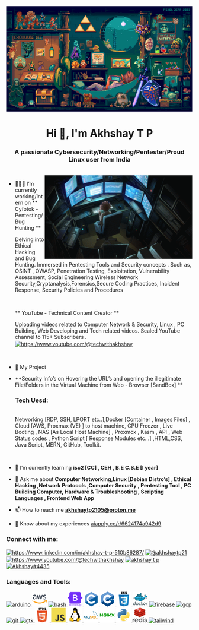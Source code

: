 <img src="/gifs/anon-ak.gif">
<h1 align="center">Hi 👋, I'm Akhshay T P</h1>
<b><h3 align="center">A passionate Cybersecurity/Networking/Pentester/Proud Linux user from India</h3></b> <br>
<img align="right" alt="Coding" width="400" src="/gifs/hacker.gif">

- 👨🏻‍💻 I’m currently working/Intern on
  ** Cyfotok - Pentesting/Bug Hunting ** <br>
  <p> Delving into Ethical Hacking and Bug Hunting. Immersed in
      Pentesting Tools and Security concepts . Such as,
      OSINT , OWASP, Penetration Testing, Exploitation, Vulnerability Assessment, Social Engineering
      Wireless Network Security,Cryptanalysis,Forensics,Secure Coding Practices, Incident Response,
      Security Policies and Procedures </p><br>

    ** YouTube - Technical Content Creator ** <br>
    <p> Uploading videos related to Computer
        Network & Security, Linux , PC Building, Web
        Developing and Tech related videos. Scaled
        YouTube channel to 115+ Subscribers . <a href="https://www.youtube.com/c/https://www.youtube.com/@techwithakhshay" target="blank"><img align="center" src="https://raw.githubusercontent.com/rahuldkjain/github-profile-readme-generator/master/src/images/icons/Social/youtube.svg" alt="https://www.youtube.com/@techwithakhshay" height="30" width="40" /></a> </p> <br>
 

      

- 🔭 My Project
- **Security Info’s on Hovering the URL’s and opening the illegitimate File/Folders in the Virtual Machine from Web - Browser [SandBox] **
  <p><h3>Tech Uesd:</h3><br>
    Networking [RDP, SSH, LPORT etc..],Docker [Container , Images Files] , Cloud
   [AWS, Proxmax (VE) ] to host machine, CPU Freezer , Live Booting , NAS [As
   Local Host Machine] , Proxmox , Kasm , API , Web Status codes , Python Script [ Response Modules
   etc...] ,HTML,CSS, Java Script, MERN, GitHub, Toolkit.
</p><br>



- 🌱 I’m currently learning **isc2 [CC] , CEH , B.E C.S.E [I year]**

- 💬 Ask me about **Computer Networking,Linux [Debian Distro’s] , Ethical Hacking ,Network Protocols ,Computer Security , Pentesting Tool , PC Building Computer, Hardware & Troubleshooting , Scripting Languages , Frontend Web App**

- 📫 How to reach me **akhshaytp2105@proton.me**



- 📄 Know about my experiences [aiapply.co/r/6624174a942d9](aiapply.co/r/6624174a942d9)

<h3 align="left">Connect with me:</h3>
<p align="left">
<a href="https://linkedin.com/in/https://www.linkedin.com/in/akhshay-t-p-510b86287/" target="blank"><img align="center" src="https://raw.githubusercontent.com/rahuldkjain/github-profile-readme-generator/master/src/images/icons/Social/linked-in-alt.svg" alt="https://www.linkedin.com/in/akhshay-t-p-510b86287/" height="30" width="40" /></a>
<a href="https://medium.com/@akhshaytp21" target="blank"><img align="center" src="https://raw.githubusercontent.com/rahuldkjain/github-profile-readme-generator/master/src/images/icons/Social/medium.svg" alt="@akhshaytp21" height="30" width="40" /></a>
<a href="https://www.youtube.com/c/https://www.youtube.com/@techwithakhshay" target="blank"><img align="center" src="https://raw.githubusercontent.com/rahuldkjain/github-profile-readme-generator/master/src/images/icons/Social/youtube.svg" alt="https://www.youtube.com/@techwithakhshay" height="30" width="40" /></a>
<a href="https://www.codechef.com/users/akhshay t p" target="blank"><img align="center" src="https://cdn.jsdelivr.net/npm/simple-icons@3.1.0/icons/codechef.svg" alt="akhshay t p" height="30" width="40" /></a>
<a href="https://discord.gg/Akhshay#4435" target="blank"><img align="center" src="https://raw.githubusercontent.com/rahuldkjain/github-profile-readme-generator/master/src/images/icons/Social/discord.svg" alt="Akhshay#4435" height="30" width="40" /></a>
</p>

<h3 align="left">Languages and Tools:</h3>
<p align="left"> <a href="https://www.arduino.cc/" target="_blank" rel="noreferrer"> <img src="https://cdn.worldvectorlogo.com/logos/arduino-1.svg" alt="arduino" width="40" height="40"/> </a> <a href="https://aws.amazon.com" target="_blank" rel="noreferrer"> <img src="https://raw.githubusercontent.com/devicons/devicon/master/icons/amazonwebservices/amazonwebservices-original-wordmark.svg" alt="aws" width="40" height="40"/> </a> <a href="https://www.gnu.org/software/bash/" target="_blank" rel="noreferrer"> <img src="https://www.vectorlogo.zone/logos/gnu_bash/gnu_bash-icon.svg" alt="bash" width="40" height="40"/> </a> <a href="https://getbootstrap.com" target="_blank" rel="noreferrer"> <img src="https://raw.githubusercontent.com/devicons/devicon/master/icons/bootstrap/bootstrap-plain-wordmark.svg" alt="bootstrap" width="40" height="40"/> </a> <a href="https://www.cprogramming.com/" target="_blank" rel="noreferrer"> <img src="https://raw.githubusercontent.com/devicons/devicon/master/icons/c/c-original.svg" alt="c" width="40" height="40"/> </a> <a href="https://www.w3schools.com/cpp/" target="_blank" rel="noreferrer"> <img src="https://raw.githubusercontent.com/devicons/devicon/master/icons/cplusplus/cplusplus-original.svg" alt="cplusplus" width="40" height="40"/> </a> <a href="https://www.w3schools.com/css/" target="_blank" rel="noreferrer"> <img src="https://raw.githubusercontent.com/devicons/devicon/master/icons/css3/css3-original-wordmark.svg" alt="css3" width="40" height="40"/> </a> <a href="https://www.docker.com/" target="_blank" rel="noreferrer"> <img src="https://raw.githubusercontent.com/devicons/devicon/master/icons/docker/docker-original-wordmark.svg" alt="docker" width="40" height="40"/> </a> <a href="https://firebase.google.com/" target="_blank" rel="noreferrer"> <img src="https://www.vectorlogo.zone/logos/firebase/firebase-icon.svg" alt="firebase" width="40" height="40"/> </a> <a href="https://cloud.google.com" target="_blank" rel="noreferrer"> <img src="https://www.vectorlogo.zone/logos/google_cloud/google_cloud-icon.svg" alt="gcp" width="40" height="40"/> </a> <a href="https://git-scm.com/" target="_blank" rel="noreferrer"> <img src="https://www.vectorlogo.zone/logos/git-scm/git-scm-icon.svg" alt="git" width="40" height="40"/> </a> <a href="https://www.gtk.org/" target="_blank" rel="noreferrer"> <img src="https://upload.wikimedia.org/wikipedia/commons/7/71/GTK_logo.svg" alt="gtk" width="40" height="40"/> </a> <a href="https://www.w3.org/html/" target="_blank" rel="noreferrer"> <img src="https://raw.githubusercontent.com/devicons/devicon/master/icons/html5/html5-original-wordmark.svg" alt="html5" width="40" height="40"/> </a> <a href="https://developer.mozilla.org/en-US/docs/Web/JavaScript" target="_blank" rel="noreferrer"> <img src="https://raw.githubusercontent.com/devicons/devicon/master/icons/javascript/javascript-original.svg" alt="javascript" width="40" height="40"/> </a> <a href="https://www.linux.org/" target="_blank" rel="noreferrer"> <img src="https://raw.githubusercontent.com/devicons/devicon/master/icons/linux/linux-original.svg" alt="linux" width="40" height="40"/> </a> <a href="https://www.mysql.com/" target="_blank" rel="noreferrer"> <img src="https://raw.githubusercontent.com/devicons/devicon/master/icons/mysql/mysql-original-wordmark.svg" alt="mysql" width="40" height="40"/> </a> <a href="https://www.nginx.com" target="_blank" rel="noreferrer"> <img src="https://raw.githubusercontent.com/devicons/devicon/master/icons/nginx/nginx-original.svg" alt="nginx" width="40" height="40"/> </a> <a href="https://www.python.org" target="_blank" rel="noreferrer"> <img src="https://raw.githubusercontent.com/devicons/devicon/master/icons/python/python-original.svg" alt="python" width="40" height="40"/> </a> <a href="https://redis.io" target="_blank" rel="noreferrer"> <img src="https://raw.githubusercontent.com/devicons/devicon/master/icons/redis/redis-original-wordmark.svg" alt="redis" width="40" height="40"/> </a> <a href="https://tailwindcss.com/" target="_blank" rel="noreferrer"> <img src="https://www.vectorlogo.zone/logos/tailwindcss/tailwindcss-icon.svg" alt="tailwind" width="40" height="40"/> </a> </p>
